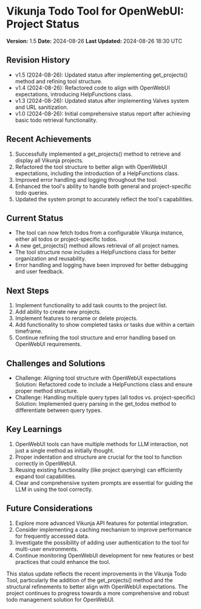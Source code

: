 # Vikunja Todo Tool for OpenWebUI: Project Status

**Version:** 1.5
**Date:** 2024-08-26
**Last Updated:** 2024-08-26 18:30 UTC

## Revision History
- v1.5 (2024-08-26): Updated status after implementing get_projects() method and refining tool structure.
- v1.4 (2024-08-26): Refactored code to align with OpenWebUI expectations, introducing HelpFunctions class.
- v1.3 (2024-08-26): Updated status after implementing Valves system and URL sanitization.
- v1.0 (2024-08-26): Initial comprehensive status report after achieving basic todo retrieval functionality.

## Recent Achievements
1. Successfully implemented a get_projects() method to retrieve and display all Vikunja projects.
2. Refactored the tool structure to better align with OpenWebUI expectations, including the introduction of a HelpFunctions class.
3. Improved error handling and logging throughout the tool.
4. Enhanced the tool's ability to handle both general and project-specific todo queries.
5. Updated the system prompt to accurately reflect the tool's capabilities.

## Current Status
- The tool can now fetch todos from a configurable Vikunja instance, either all todos or project-specific todos.
- A new get_projects() method allows retrieval of all project names.
- The tool structure now includes a HelpFunctions class for better organization and reusability.
- Error handling and logging have been improved for better debugging and user feedback.

## Next Steps
1. Implement functionality to add task counts to the project list.
2. Add ability to create new projects.
3. Implement features to rename or delete projects.
4. Add functionality to show completed tasks or tasks due within a certain timeframe.
5. Continue refining the tool structure and error handling based on OpenWebUI requirements.

## Challenges and Solutions
- Challenge: Aligning tool structure with OpenWebUI expectations
  Solution: Refactored code to include a HelpFunctions class and ensure proper method structure.
- Challenge: Handling multiple query types (all todos vs. project-specific)
  Solution: Implemented query parsing in the get_todos method to differentiate between query types.

## Key Learnings
1. OpenWebUI tools can have multiple methods for LLM interaction, not just a single method as initially thought.
2. Proper indentation and structure are crucial for the tool to function correctly in OpenWebUI.
3. Reusing existing functionality (like project querying) can efficiently expand tool capabilities.
4. Clear and comprehensive system prompts are essential for guiding the LLM in using the tool correctly.

## Future Considerations
1. Explore more advanced Vikunja API features for potential integration.
2. Consider implementing a caching mechanism to improve performance for frequently accessed data.
3. Investigate the possibility of adding user authentication to the tool for multi-user environments.
4. Continue monitoring OpenWebUI development for new features or best practices that could enhance the tool.

This status update reflects the recent improvements in the Vikunja Todo Tool, particularly the addition of the get_projects() method and the structural refinements to better align with OpenWebUI expectations. The project continues to progress towards a more comprehensive and robust todo management solution for OpenWebUI.
